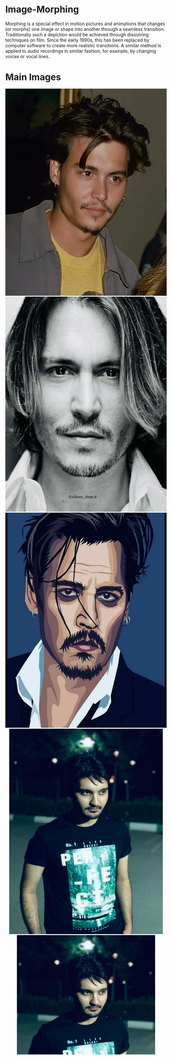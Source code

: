 # Image-Morphing
Morphing is a special effect in motion pictures and animations that changes (or morphs) one image or shape into another through a seamless transition. Traditionally such a depiction would be achieved through dissolving techniques on film. Since the early 1990s, this has been replaced by computer software to create more realistic transitions. A similar method is applied to audio recordings in similar fashion, for example, by changing voices or vocal lines.

# Main Images
<p align="center">
  <img width="540" height="645" src="./johnnydepp.jpg">
  <img width="540" height="670" src="./johnnydepp1.jpg">
  <img width="540" height="670" src="./johnnydepp2.jpg">
  <img width="480" height="640" src="./sajjad.jpg">
  <img width="432" height="372" src="./sajjad1.jpg">
</p>



